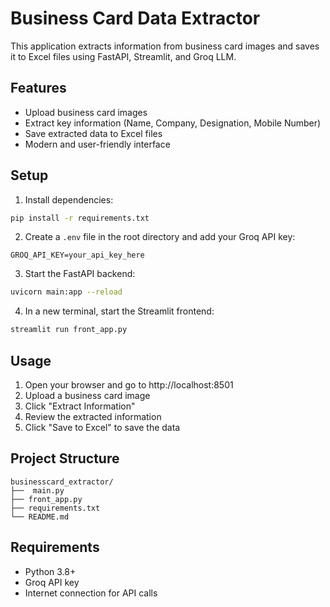 # Business Card Data Extractor

This application extracts information from business card images and saves it to Excel files using FastAPI, Streamlit, and Groq LLM.

## Features

- Upload business card images
- Extract key information (Name, Company, Designation, Mobile Number)
- Save extracted data to Excel files
- Modern and user-friendly interface

## Setup

1. Install dependencies:
```bash
pip install -r requirements.txt
```

2. Create a `.env` file in the root directory and add your Groq API key:
```
GROQ_API_KEY=your_api_key_here
```

3. Start the FastAPI backend:
```bash
uvicorn main:app --reload
```

4. In a new terminal, start the Streamlit frontend:
```bash
streamlit run front_app.py
```

## Usage

1. Open your browser and go to http://localhost:8501
2. Upload a business card image
3. Click "Extract Information"
4. Review the extracted information
5. Click "Save to Excel" to save the data

## Project Structure

```
businesscard_extractor/
├──  main.py 
├── front_app.py 
├── requirements.txt
└── README.md
```

## Requirements

- Python 3.8+
- Groq API key
- Internet connection for API calls 